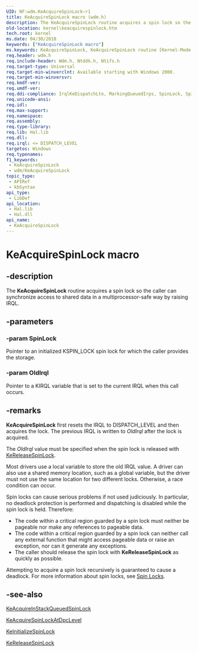 ```yaml
---
UID: NF:wdm.KeAcquireSpinLock~r1
title: KeAcquireSpinLock macro (wdm.h)
description: The KeAcquireSpinLock routine acquires a spin lock so the caller can synchronize access to shared data in a multiprocessor-safe way by raising IRQL.
old-location: kernel\keacquirespinlock.htm
tech.root: kernel
ms.date: 04/30/2018
keywords: ["KeAcquireSpinLock macro"]
ms.keywords: KeAcquireSpinLock, KeAcquireSpinLock routine [Kernel-Mode Driver Architecture], k105_387b61b6-b20f-4f17-be47-74c9ed3ac8a1.xml, kernel.keacquirespinlock, wdm/KeAcquireSpinLock
req.header: wdm.h
req.include-header: Wdm.h, Ntddk.h, Ntifs.h
req.target-type: Universal
req.target-min-winverclnt: Available starting with Windows 2000.
req.target-min-winversvr: 
req.kmdf-ver: 
req.umdf-ver: 
req.ddi-compliance: IrqlKeDispatchLte, MarkingQueuedIrps, SpinLock, SpinLockDpc, SpinlockRelease, SpinLockSafe, ReqSendWhileSpinlock, Spinlock(kmdf), SpinlockDpc(kmdf), SpinlockRelease(kmdf), HwStorPortProhibitedDDIs, SpinLock(storport), SpinLockDpc(storport), SpinLockRelease(storport), SpinLockSafe(storport)
req.unicode-ansi: 
req.idl: 
req.max-support: 
req.namespace: 
req.assembly: 
req.type-library: 
req.lib: Hal.lib
req.dll: 
req.irql: <= DISPATCH_LEVEL
targetos: Windows
req.typenames: 
f1_keywords:
 - KeAcquireSpinLock
 - wdm/KeAcquireSpinLock
topic_type:
 - APIRef
 - kbSyntax
api_type:
 - LibDef
api_location:
 - Hal.lib
 - Hal.dll
api_name:
 - KeAcquireSpinLock
---
```


# KeAcquireSpinLock macro


## -description

The <b>KeAcquireSpinLock</b> routine acquires a spin lock so the caller can synchronize access to shared data in a multiprocessor-safe way by raising IRQL.

## -parameters

### -param SpinLock

Pointer to an initialized KSPIN_LOCK spin lock for which the caller provides the storage.

### -param OldIrql

Pointer to a KIRQL variable that is set to the current IRQL when this call occurs.

## -remarks

<b>KeAcquireSpinLock</b> first resets the IRQL to DISPATCH_LEVEL and then acquires the lock. The previous IRQL is written to <i>OldIrql</i> after the lock is acquired.

The <i>OldIrql</i> value must be specified when the spin lock is released with <a href="/windows-hardware/drivers/ddi/wdm/nf-wdm-kereleasespinlock">KeReleaseSpinLock</a>.

Most drivers use a local variable to store the old IRQL value. A driver can also use a shared memory location, such as a global variable, but the driver must not use the same location for two different locks. Otherwise, a race condition can occur.

Spin locks can cause serious problems if not used judiciously. In particular, no deadlock protection is performed and dispatching is disabled while the spin lock is held. Therefore:

<ul>
<li>
The code within a critical region guarded by a spin lock must neither be pageable nor make any references to pageable data.

</li>
<li>
The code within a critical region guarded by a spin lock can neither call any external function that might access pageable data or raise an exception, nor can it generate any exceptions.

</li>
<li>
The caller should release the spin lock with <b>KeReleaseSpinLock</b> as quickly as possible.

</li>
</ul>
Attempting to acquire a spin lock recursively is guaranteed to cause a deadlock. For more information about spin locks, see <a href="/windows-hardware/drivers/kernel/spin-locks">Spin Locks</a>.

## -see-also

<a href="/previous-versions/windows/hardware/drivers/ff551899(v=vs.85)">KeAcquireInStackQueuedSpinLock</a>



<a href="/windows-hardware/drivers/ddi/wdm/nf-wdm-keacquirespinlockatdpclevel">KeAcquireSpinLockAtDpcLevel</a>



<a href="/windows-hardware/drivers/ddi/wdm/nf-wdm-keinitializespinlock">KeInitializeSpinLock</a>



<a href="/windows-hardware/drivers/ddi/wdm/nf-wdm-kereleasespinlock">KeReleaseSpinLock</a>

